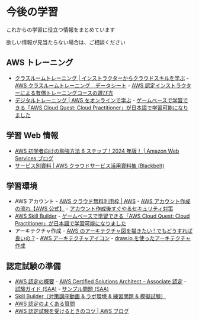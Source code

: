 # 今後の学習

これからの学習に役立つ情報をまとめています

欲しい情報が見当たらない場合は、ご相談ください

## AWS トレーニング

- [クラスルームトレーニング | インストラクターからクラウドスキルを学ぶ](https://aws.amazon.com/jp/training/classroom/)
      - [AWS クラスルームトレーニング　データシート](https://go.aws/AWSTraining-DataSheets)
      - [AWS 認定インストラクターによる有償トレーニングコースの選び方](https://aws.amazon.com/jp/builders-flash/202203/way-to-choose-training)
- [デジタルトレーニング | AWS をオンラインで学ぶ](https://aws.amazon.com/jp/training/digital/)
      - [ゲームベースで学習できる「AWS Cloud Quest: Cloud Practitioner」が日本語で学習可能になりました](https://aws.amazon.com/jp/blogs/news/aws-cloud-quest-jp-is-now-available/)

## 学習 Web 情報

- [AWS 初学者向けの勉強方法 6 ステップ！2024 年版！ | Amazon Web Services ブログ](https://aws.amazon.com/jp/blogs/news/2024-aws-beginner-learning/)
- [サービス別資料 | AWS クラウドサービス活用資料集 (Blackbelt)](https://aws.amazon.com/jp/events/aws-event-resource/archive/)

## 学習環境

- AWS アカウント
      - [AWS クラウド無料利用枠 | AWS](https://aws.amazon.com/jp/free/)
      - [AWS アカウント作成の流れ【AWS 公式】](https://aws.amazon.com/jp/register-flow/)
      - [アカウント作成後すぐやるセキュリティ対策](https://pages.awscloud.com/event_JAPAN_Ondemand_Hands-on-for-Beginners-Security-1_LP.html)
- [AWS Skill Builder](https://aws.amazon.com/jp/training/digital/)
      - [ゲームベースで学習できる「AWS Cloud Quest: Cloud Practitioner」が日本語で学習可能になりました](https://aws.amazon.com/jp/blogs/news/aws-cloud-quest-jp-is-now-available/)
- アーキテクチャ作成
      - [AWS のアーキテクチャ図を描きたい ! でもどうすれば良いの ?](https://aws.amazon.com/jp/builders-flash/202204/way-to-draw-architecture/)
      - [AWS アーキテクチャアイコン](https://aws.amazon.com/jp/architecture/icons/)
      - [draw.io を使ったアーキテクチャ作成](https://d38j18cshs86vq.cloudfront.net/Appendix_drawio.pdf)

## 認定試験の準備

- [AWS 認定の概要](https://aws.amazon.com/jp/certification/)
      - [AWS Certified Solutions Architect – Associate 認定](https://aws.amazon.com/jp/certification/certified-solutions-architect-associate/)
      - [試験ガイド (SAA)](https://d1.awsstatic.com/ja_JP/training-and-certification/docs-sa-assoc/AWS-Certified-Solutions-Architect-Associate_Exam-Guide.pdf)
      - [サンプル問題 (SAA)](https://d1.awsstatic.com/ja_JP/training-and-certification/docs-sa-assoc/AWS-Certified-Solutions-Architect-Associate_Sample-Questions.pdf)
- [Skill Builder（対策講座動画 & ラボ環境 & 練習問題 & 模擬試験）](https://skillbuilder.aws/category/exam-prep/solutions-architect-associate)
- [AWS 認定のよくある質問](https://aws.amazon.com/jp/certification/faqs/)
- [AWS 認定試験を受けるときのコツ | AWS ブログ](https://aws.amazon.com/jp/blogs/news/aws-certification-tips/)

